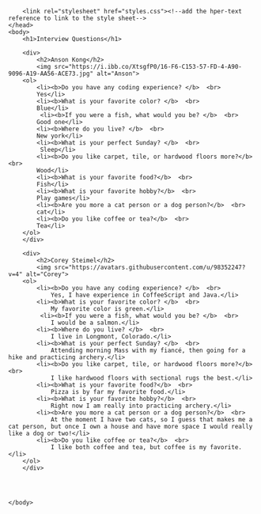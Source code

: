<!DOCTYPE html>
<html lang="en">
    <head>
        <meta charset="UTF-8">
        <meta http-equiv="X-UA-Compatible" content="IE=edge">
        <meta name="viewport" content="width=device-width, initial-scale=1.0">
        <title>HTML Interview</title>
    
        <link rel="stylesheet" href="styles.css"><!--add the hper-text reference to link to the style sheet-->
    </head>
    <body>
        <h1>Interview Questions</h1>

        <div>
            <h2>Anson Kong</h2>
            <img src="https://i.ibb.co/XtsgfP0/16-F6-C153-57-FD-4-A90-9096-A19-AA56-ACE73.jpg" alt="Anson">
        <ol>
            <li><b>Do you have any coding experience? </b>  <br>
            Yes</li>
            <li><b>What is your favorite color? </b>  <br>
            Blue</li>
             <li><b>If you were a fish, what would you be? </b>  <br>
            Good one</li>
            <li><b>Where do you live? </b>  <br>
            New york</li>
            <li><b>What is your perfect Sunday? </b>  <br>
             Sleep</li>
            <li><b>Do you like carpet, tile, or hardwood floors more?</b>  <br>
            Wood</li>
            <li><b>What is your favorite food?</b>  <br>
            Fish</li>
            <li><b>What is your favorite hobby?</b>  <br>
            Play games</li>
            <li><b>Are you more a cat person or a dog person?</b>  <br>
            cat</li>
            <li><b>Do you like coffee or tea?</b>  <br>
            Tea</li>
        </ol>
        </div>

        <div>
            <h2>Corey Steimel</h2>
            <img src="https://avatars.githubusercontent.com/u/98352247?v=4" alt="Corey">
        <ol>
            <li><b>Do you have any coding experience? </b>  <br>
                Yes, I have experience in CoffeeScript and Java.</li>
            <li><b>What is your favorite color? </b>  <br>
                My favorite color is green.</li>
             <li><b>If you were a fish, what would you be? </b>  <br>
                I would be a salmon.</li>
            <li><b>Where do you live? </b>  <br>
                I live in Longmont, Colorado.</li>
            <li><b>What is your perfect Sunday? </b>  <br>
                Attending morning Mass with my fiancé, then going for a hike and practicing archery.</li>
            <li><b>Do you like carpet, tile, or hardwood floors more?</b>  <br>
                I like hardwood floors with sectional rugs the best.</li>
            <li><b>What is your favorite food?</b>  <br>
                Pizza is by far my favorite food.</li>
            <li><b>What is your favorite hobby?</b>  <br>
                Right now I am really into practicing archery.</li>
            <li><b>Are you more a cat person or a dog person?</b>  <br>
                At the moment I have two cats, so I guess that makes me a cat person, but once I own a house and have more space I would really like a dog or two!</li>
            <li><b>Do you like coffee or tea?</b>  <br>
                I like both coffee and tea, but coffee is my favorite.</li>
        </ol>
        </div>




    </body>
</html>
